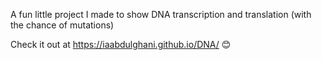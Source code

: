 A fun little project I made to show DNA transcription and translation (with the chance of mutations)

Check it out at https://iaabdulghani.github.io/DNA/ 😊

